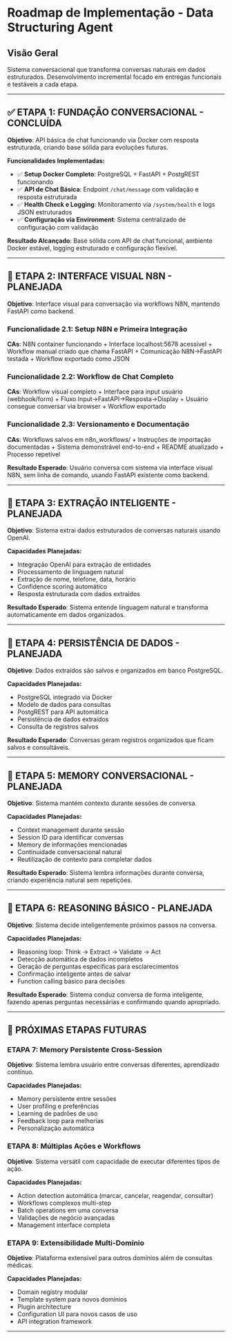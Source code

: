 # Roadmap de Implementação - Data Structuring Agent

## Visão Geral

Sistema conversacional que transforma conversas naturais em dados estruturados. Desenvolvimento incremental focado em entregas funcionais e testáveis a cada etapa.

---

## ✅ **ETAPA 1: FUNDAÇÃO CONVERSACIONAL - CONCLUÍDA**

**Objetivo**: API básica de chat funcionando via Docker com resposta estruturada, criando base sólida para evoluções futuras.

**Funcionalidades Implementadas:**
- ✅ **Setup Docker Completo**: PostgreSQL + FastAPI + PostgREST funcionando
- ✅ **API de Chat Básica**: Endpoint `/chat/message` com validação e resposta estruturada  
- ✅ **Health Check e Logging**: Monitoramento via `/system/health` e logs JSON estruturados
- ✅ **Configuração via Environment**: Sistema centralizado de configuração com validação

**Resultado Alcançado**: Base sólida com API de chat funcional, ambiente Docker estável, logging estruturado e configuração flexível.

---

## 🎯 **ETAPA 2: INTERFACE VISUAL N8N - PLANEJADA**

**Objetivo**: Interface visual para conversação via workflows N8N, mantendo FastAPI como backend.

### **Funcionalidade 2.1: Setup N8N e Primeira Integração**
**CAs**: N8N container funcionando + Interface localhost:5678 acessível + Workflow manual criado que chama FastAPI + Comunicação N8N→FastAPI testada + Workflow exportado como JSON

### **Funcionalidade 2.2: Workflow de Chat Completo**  
**CAs**: Workflow visual completo + Interface para input usuário (webhook/form) + Fluxo Input→FastAPI→Resposta→Display + Usuário consegue conversar via browser + Workflow exportado

### **Funcionalidade 2.3: Versionamento e Documentação**
**CAs**: Workflows salvos em n8n_workflows/ + Instruções de importação documentadas + Sistema demonstrável end-to-end + README atualizado + Processo repetível

**Resultado Esperado**: Usuário conversa com sistema via interface visual N8N, sem linha de comando, usando FastAPI existente como backend.

---

## 🎯 **ETAPA 3: EXTRAÇÃO INTELIGENTE - PLANEJADA**

**Objetivo**: Sistema extrai dados estruturados de conversas naturais usando OpenAI.

**Capacidades Planejadas:**
- Integração OpenAI para extração de entidades
- Processamento de linguagem natural
- Extração de nome, telefone, data, horário
- Confidence scoring automático
- Resposta estruturada com dados extraídos

**Resultado Esperado**: Sistema entende linguagem natural e transforma automaticamente em dados organizados.

---

## 🎯 **ETAPA 4: PERSISTÊNCIA DE DADOS - PLANEJADA**

**Objetivo**: Dados extraídos são salvos e organizados em banco PostgreSQL.

**Capacidades Planejadas:**
- PostgreSQL integrado via Docker
- Modelo de dados para consultas
- PostgREST para API automática
- Persistência de dados extraídos
- Consulta de registros salvos

**Resultado Esperado**: Conversas geram registros organizados que ficam salvos e consultáveis.

---

## 🎯 **ETAPA 5: MEMORY CONVERSACIONAL - PLANEJADA**

**Objetivo**: Sistema mantém contexto durante sessões de conversa.

**Capacidades Planejadas:**
- Context management durante sessão
- Session ID para identificar conversas
- Memory de informações mencionadas
- Continuidade conversacional natural
- Reutilização de contexto para completar dados

**Resultado Esperado**: Sistema lembra informações durante conversa, criando experiência natural sem repetições.

---

## 🎯 **ETAPA 6: REASONING BÁSICO - PLANEJADA**

**Objetivo**: Sistema decide inteligentemente próximos passos na conversa.

**Capacidades Planejadas:**
- Reasoning loop: Think → Extract → Validate → Act
- Detecção automática de dados incompletos
- Geração de perguntas específicas para esclarecimentos
- Confirmação inteligente antes de salvar
- Function calling básico para decisões

**Resultado Esperado**: Sistema conduz conversa de forma inteligente, fazendo apenas perguntas necessárias e confirmando quando apropriado.

---

## 🔮 **PRÓXIMAS ETAPAS FUTURAS**

### **ETAPA 7: Memory Persistente Cross-Session**
**Objetivo**: Sistema lembra usuário entre conversas diferentes, aprendizado contínuo.

**Capacidades Planejadas:**
- Memory persistente entre sessões
- User profiling e preferências
- Learning de padrões de uso
- Feedback loop para melhorias
- Personalização automática

### **ETAPA 8: Múltiplas Ações e Workflows**
**Objetivo**: Sistema versátil com capacidade de executar diferentes tipos de ação.

**Capacidades Planejadas:**
- Action detection automática (marcar, cancelar, reagendar, consultar)
- Workflows complexos multi-step
- Batch operations em uma conversa
- Validações de negócio avançadas
- Management interface completa

### **ETAPA 9: Extensibilidade Multi-Domínio**
**Objetivo**: Plataforma extensível para outros domínios além de consultas médicas.

**Capacidades Planejadas:**
- Domain registry modular
- Template system para novos domínios
- Plugin architecture
- Configuration UI para novos casos de uso
- API integration framework

---